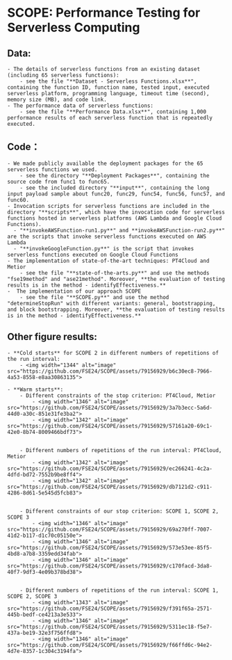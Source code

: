 # SCOPE: Performance Testing for Serverless Computing

## Data:
    - The details of serverless functions from an existing dataset (including 65 serverless functions):
        - see the file "**Dataset - Serverless Functions.xlsx**", containing the function ID, function name, tested input, executed serverless platform, programming language, timeout time (second), memory size (MB), and code link.
    - The performance data of serverless functions:
        - see the file "**Performance Data.xlsx**", containing 1,000 performance results of each serverless function that is repeatedly executed.

## Code：
    - We made publicly available the deployment packages for the 65 serverless functions we used.
        - see the directory "**Deployment Packages**", containing the source code from func1 to func65.
        - see the included directory "**input**", containing the long input payload sample about func20, func29, func54, func56, func57, and func60.
    - Invocation scripts for serverless functions are included in the directory "**scripts**", which have the invocation code for serverless functions hosted in serverless platforms (AWS Lambda and Google Cloud Functions).
      - "**invokeAWSFunction-run1.py**" and **invokeAWSFunction-run2.py**" are the scripts that invoke serverless functions executed on AWS Lambda
      - "**invokeGoogleFunction.py**" is the script that invokes serverless functions executed on Google Cloud Functions
    - The implementation of state-of-the-art techniques: PT4Cloud and Metior
        - see the file "**state-of-the-arts.py**" and use the methods "fse19method" and "ase21method". Moreover, **the evaluation of testing results is in the method - identifyEffectiveness.**
    -  The implementation of our approach SCOPE
        - see the file "**SCOPE.py**" and use the method "determineStopRun" with different variants: general, bootstrapping, and block bootstrapping. Moreover, **the evaluation of testing results is in the method - identifyEffectiveness.**
        
        
## Other figure results:
    - **Cold starts** for SCOPE 2 in different numbers of repetitions of the run interval:
        - <img width="1344" alt="image" src="https://github.com/FSE24/SCOPE/assets/79156929/b6c30ec8-7966-4a53-8558-e8aa30863135">

    - **Warm starts**:
        - Different constraints of the stop criterion: PT4Cloud, Metior
            - <img width="1346" alt="image" src="https://github.com/FSE24/SCOPE/assets/79156929/3a7b3ecc-5a6d-44d0-a30c-851e31fe3ba2">
            - <img width="1342" alt="image" src="https://github.com/FSE24/SCOPE/assets/79156929/57161a20-69c1-42e0-8b74-8009466bdf73">

        
        - Different numbers of repetitions of the run interval: PT4Cloud, Metior
            - <img width="1342" alt="image" src="https://github.com/FSE24/SCOPE/assets/79156929/ec266241-4c2a-4dfd-bd72-7552b9be8ff4">
            - <img width="1342" alt="image" src="https://github.com/FSE24/SCOPE/assets/79156929/db7121d2-c911-4286-8d61-5e545d5fcb83">

        
        - Different constraints of our stop criterion: SCOPE 1, SCOPE 2, SCOPE 3
            - <img width="1346" alt="image" src="https://github.com/FSE24/SCOPE/assets/79156929/69a270ff-7007-41d2-b117-d1c70c05150e">
            - <img width="1346" alt="image" src="https://github.com/FSE24/SCOPE/assets/79156929/573e53ee-85f5-4bd8-a7b8-3359edd34fab">
            - <img width="1346" alt="image" src="https://github.com/FSE24/SCOPE/assets/79156929/c170facd-3da8-40f7-9df3-4e09b378bd38">

        
        - Different numbers of repetitions of the run interval: SCOPE 1, SCOPE 2, SCOPE 3
            - <img width="1343" alt="image" src="https://github.com/FSE24/SCOPE/assets/79156929/f391f65a-2571-445b-bedf-ce4213a3e533">
            - <img width="1346" alt="image" src="https://github.com/FSE24/SCOPE/assets/79156929/5311ec18-f5e7-437a-be19-32e3f756ffd8">
            - <img width="1346" alt="image" src="https://github.com/FSE24/SCOPE/assets/79156929/f66ffd6c-94e2-4d7e-8357-1c304c3194fa">






